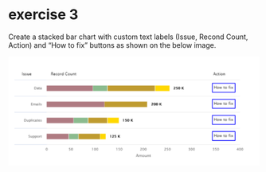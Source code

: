 # exercise 3

Create a stacked bar chart with custom text labels (Issue, Recond Count, Action) and “How to fix” buttons as shown on the below image.

![exercise-3.png](exercise-3.png)